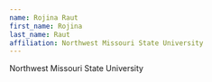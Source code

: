 ```yaml
---
name: Rojina Raut
first_name: Rojina
last_name: Raut
affiliation: Northwest Missouri State University
---
```


Northwest Missouri State University
